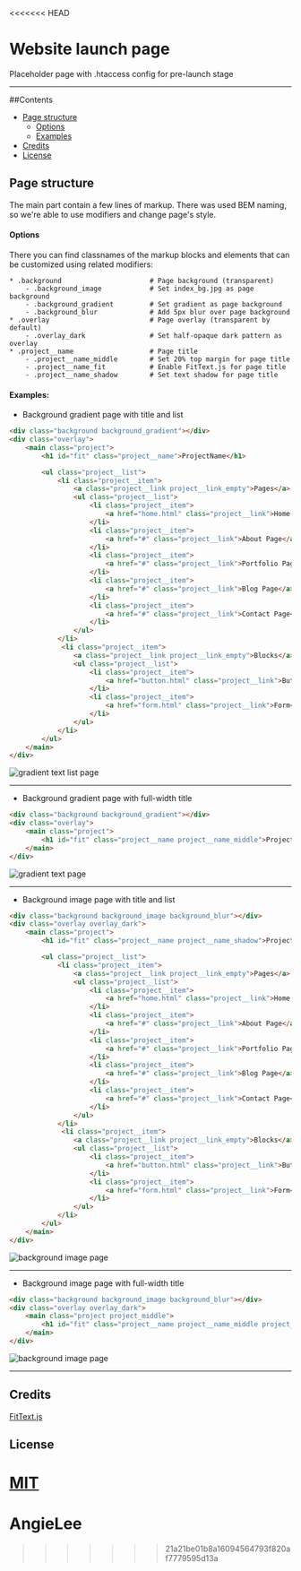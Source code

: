 <<<<<<< HEAD
# Website launch page

Placeholder page with .htaccess config for pre-launch stage

---

##Contents
* [Page structure](#pge-structure)
    - [Options](#options)
    - [Examples](#examples) 
* [Credits](#credits)
* [License](#license)


## Page structure 
The main part contain a few lines of markup. There was used BEM naming, so we're able to use modifiers and change page's style.

#### Options
There you can find classnames of the markup blocks and elements that can be customized using related modifiers:
  
```        
* .background                      # Page background (transparent) 
    - .background_image            # Set index_bg.jpg as page background
    - .background_gradient         # Set gradient as page background 
    - .background_blur             # Add 5px blur over page background
* .overlay                         # Page overlay (transparent by default)
    - .overlay_dark                # Set half-opaque dark pattern as overlay
* .project__name                   # Page title
    - .project__name_middle        # Set 20% top margin for page title
    - .project__name_fit           # Enable FitText.js for page title
    - .project__name_shadow        # Set text shadow for page title
```

#### Examples:

* Background gradient page with title and list
```html
<div class="background background_gradient"></div>
<div class="overlay">
    <main class="project">
        <h1 id="fit" class="project__name">ProjectName</h1>

        <ul class="project__list">
            <li class="project__item">
                <a class="project__link project__link_empty">Pages</a> 
                <ul class="project__list">
                    <li class="project__item">
                        <a href="home.html" class="project__link">Home Page</a>
                    </li>
                    <li class="project__item">
                        <a href="#" class="project__link">About Page</a>
                    </li>
                    <li class="project__item">
                        <a href="#" class="project__link">Portfolio Page</a>
                    </li>
                    <li class="project__item">
                        <a href="#" class="project__link">Blog Page</a>
                    </li>
                    <li class="project__item">
                        <a href="#" class="project__link">Contact Page</a>
                    </li>
                </ul>
            </li>
             <li class="project__item">
                <a class="project__link project__link_empty">Blocks</a> 
                <ul class="project__list">
                    <li class="project__item">
                        <a href="button.html" class="project__link">Button</a>
                    </li>
                    <li class="project__item">
                        <a href="form.html" class="project__link">Form</a>
                    </li>
                </ul>
            </li>
        </ul>
    </main>
</div>
```

![gradient text list page](https://github.com/website-templates/website-launch-pages/blob/master/test_screenshots/gradient-list-page.jpg)

---

* Background gradient page with full-width title
```html
<div class="background background_gradient"></div>
<div class="overlay">
    <main class="project">
        <h1 id="fit" class="project__name project__name_middle">ProjectName</h1>
    </main>
</div>
```

![gradient text page](https://github.com/website-templates/website-launch-pages/blob/master/test_screenshots/gradient-text-page.jpg)

---

* Background image page with title and list
```html
<div class="background background_image background_blur"></div>
<div class="overlay overlay_dark">
    <main class="project">
        <h1 id="fit" class="project__name project__name_shadow">ProjectName</h1>

        <ul class="project__list">
            <li class="project__item">
                <a class="project__link project__link_empty">Pages</a> 
                <ul class="project__list">
                    <li class="project__item">
                        <a href="home.html" class="project__link">Home Page</a>
                    </li>
                    <li class="project__item">
                        <a href="#" class="project__link">About Page</a>
                    </li>
                    <li class="project__item">
                        <a href="#" class="project__link">Portfolio Page</a>
                    </li>
                    <li class="project__item">
                        <a href="#" class="project__link">Blog Page</a>
                    </li>
                    <li class="project__item">
                        <a href="#" class="project__link">Contact Page</a>
                    </li>
                </ul>
            </li>
             <li class="project__item">
                <a class="project__link project__link_empty">Blocks</a> 
                <ul class="project__list">
                    <li class="project__item">
                        <a href="button.html" class="project__link">Button</a>
                    </li>
                    <li class="project__item">
                        <a href="form.html" class="project__link">Form</a>
                    </li>
                </ul>
            </li>
        </ul>
    </main>
</div>
```

![background image page](https://github.com/website-templates/website-launch-pages/blob/master/test_screenshots/background-image-list-page.jpg)

---

* Background image page with full-width title
```html
<div class="background background_image background_blur"></div>
<div class="overlay overlay_dark">
    <main class="project project_middle">
        <h1 id="fit" class="project__name project__name_middle project__name_fit project__name_shadow">ProjectName</h1>
    </main>
</div>
```

![background image page](https://github.com/website-templates/website-launch-pages/blob/master/test_screenshots/background-image-text-page.jpg)

---

## Credits
[FitText.js](https://github.com/adactio/FitText.js)

## License
[MIT](https://github.com/website-templates/website-launch-pages/blob/master/LICENSE.md)
=======
# AngieLee
>>>>>>> 21a21be01b8a16094564793f820af7779595d13a
